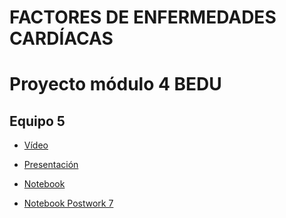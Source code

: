 # FACTORES DE ENFERMEDADES CARDÍACAS
# Proyecto módulo 4 BEDU
## Equipo 5

 - [Vídeo]()

 - [Presentación]()
 
 - [Notebook]() 
 
 - [Notebook Postwork 7](https://github.com/angyf/proyecto/blob/main/Procesamiento_de_Lenguaje_Natural.ipynb)


